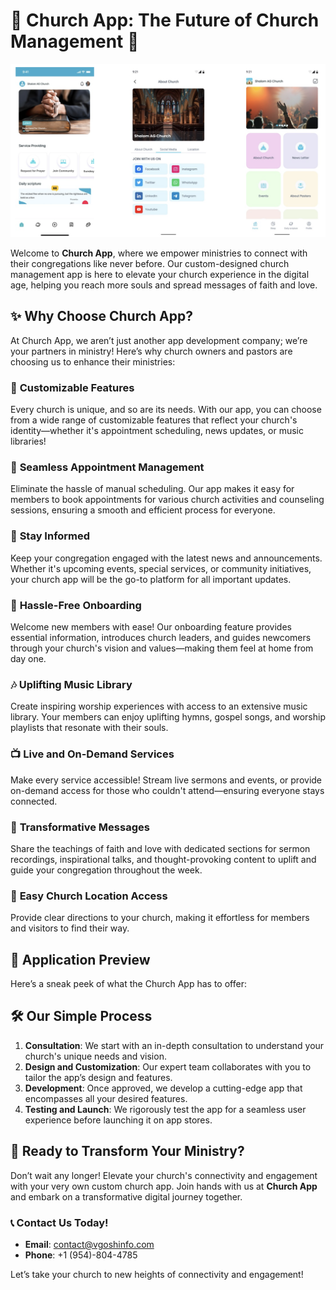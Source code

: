 # 🌟 Church App: The Future of Church Management 🌟

<img src="/Images/dummy.png">

Welcome to **Church App**, where we empower ministries to connect with their congregations like never before. Our custom-designed church management app is here to elevate your church experience in the digital age, helping you reach more souls and spread messages of faith and love.

## ✨ Why Choose Church App?

At Church App, we aren’t just another app development company; we’re your partners in ministry! Here’s why church owners and pastors are choosing us to enhance their ministries:

### 🔧 **Customizable Features**
Every church is unique, and so are its needs. With our app, you can choose from a wide range of customizable features that reflect your church's identity—whether it's appointment scheduling, news updates, or music libraries!

### 📅 **Seamless Appointment Management**
Eliminate the hassle of manual scheduling. Our app makes it easy for members to book appointments for various church activities and counseling sessions, ensuring a smooth and efficient process for everyone.

### 📣 **Stay Informed**
Keep your congregation engaged with the latest news and announcements. Whether it's upcoming events, special services, or community initiatives, your church app will be the go-to platform for all important updates.

### 🤝 **Hassle-Free Onboarding**
Welcome new members with ease! Our onboarding feature provides essential information, introduces church leaders, and guides newcomers through your church's vision and values—making them feel at home from day one.

### 🎶 **Uplifting Music Library**
Create inspiring worship experiences with access to an extensive music library. Your members can enjoy uplifting hymns, gospel songs, and worship playlists that resonate with their souls.

### 📺 **Live and On-Demand Services**
Make every service accessible! Stream live sermons and events, or provide on-demand access for those who couldn't attend—ensuring everyone stays connected.

### 📖 **Transformative Messages**
Share the teachings of faith and love with dedicated sections for sermon recordings, inspirational talks, and thought-provoking content to uplift and guide your congregation throughout the week.

### 📍 **Easy Church Location Access**
Provide clear directions to your church, making it effortless for members and visitors to find their way.

## 📸 **Application Preview**

Here’s a sneak peek of what the Church App has to offer:



## 🛠️ **Our Simple Process**

1. **Consultation**: We start with an in-depth consultation to understand your church's unique needs and vision.
2. **Design and Customization**: Our expert team collaborates with you to tailor the app’s design and features.
3. **Development**: Once approved, we develop a cutting-edge app that encompasses all your desired features.
4. **Testing and Launch**: We rigorously test the app for a seamless user experience before launching it on app stores.

## 🚀 **Ready to Transform Your Ministry?**

Don’t wait any longer! Elevate your church's connectivity and engagement with your very own custom church app. Join hands with us at **Church App** and embark on a transformative digital journey together.

### 📞 **Contact Us Today!**
- **Email**: [contact@vgoshinfo.com](mailto:contact@vgoshinfo.com)
- **Phone**: +1 (954)-804-4785

Let’s take your church to new heights of connectivity and engagement!
